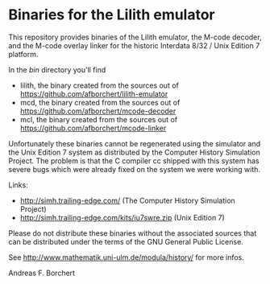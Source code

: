 # Binaries for the Lilith emulator

This repository provides binaries of the Lilith emulator,
the M-code decoder, and the M-code overlay linker for the
historic Interdata 8/32 / Unix Edition 7 platform.

In the _bin_ directory you'll find

 * lilith, the binary created from the sources out
   of https://github.com/afborchert/lilith-emulator
 * mcd, the binary created from the sources out
   of https://github.com/afborchert/mcode-decoder
 * mcl, the binary created from the sources out
   of https://github.com/afborchert/mcode-linker

Unfortunately these binaries cannot be regenerated using the simulator
and the Unix Edition 7 system as distributed by the Computer History
Simulation Project. The problem is that the C compiler cc shipped with
this system has severe bugs which were already fixed on the system we
were working with.

Links:
 * http://simh.trailing-edge.com/ (The Computer History Simulation Project)
 * http://simh.trailing-edge.com/kits/iu7swre.zip (Unix Edition 7)

Please do not distribute these binaries without the associated
sources that can be distributed under the terms of the
GNU General Public License.

See http://www.mathematik.uni-ulm.de/modula/history/ for more infos.

Andreas F. Borchert
